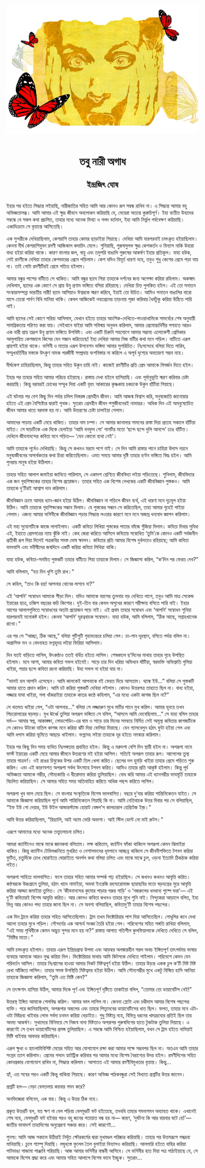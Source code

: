 <div align=center> <img src="../../metadata/images/rabibasariya/তবু-নারী-অগাধ-ইন্দ্রজিৎ-ঘোষ.jpg" align="center"></div><br><h1 align=center>তবু নারী অগাধ</h1>
<h2 align=center>ইন্দ্রজিৎ ঘোষ</h2><br>ইহার পর হইতে সিদ্ধান্ত লইয়াছি, নারীজাতির সহিত আমি আর কোনও রূপ সম্বন্ধ রাখিব না। এ সিদ্ধান্ত আমার বহু অভিজ্ঞতালব্ধ। আমি আমার এই ক্ষুদ্র জীবনে অবলোকন করিয়াছি যে, মেয়েরা অত্যন্ত কুরুচিপূর্ণ। ইহা ব্যতীত উহাদের সম্বন্ধে যে সকল কথা প্রচলিত, তাহার মধ্যে অনেক মিথ্যা ও গলদ বর্তমান, ইহা আমি নির্ভুল পর্যবেক্ষণ করিয়াছি। একাদিক্রমে সে বৃত্তান্তে আসিতেছি।

এক সুন্দরীকে দেখিয়াছিলাম, কেশরাশি তাহার কোমর ছাড়াইয়া গিয়াছে। দেখিয়া আমি যারপরনাই চমৎকৃত হইয়াছিলাম। কেননা দীর্ঘ কেশরাশিযুক্তা রমণী আজিকাল কদাচিৎ মেলে। শুনিয়াছি, পুরুষসুলভ ক্ষুদ্র কেশকর্তন ও বিন্যাস নাকি উহারা বাধ্য হইয়া করিয়া থাকে। কারণ বাংলার জল, বায়ু এবং তদুপরি বাঙালি পুরুষের আকর্ষণ ইহার প্রতিকূল। যাহা হউক, সেই রমণীকে দেখিয়া তাহার কেশভারের প্রেমে পড়িলাম। কেশ যদিও বিমূর্ত ধারণা নহে, তবুও শুধু কেশের প্রেমে পড়া যায় না। তাই গোটা রমণীটিরই প্রেমে পতিত হইলাম।

আমার বন্ধুর পাশের বাটীতে সে থাকিত। আমি বন্ধুর ছাদে গিয়া তাহাকে দর্শনের জন্য অপেক্ষা করিয়া রহিলাম। অকস্মাৎ দেখিলাম, ছাদের এক কোণে সে প্রায় উবু প্রণাম ভঙ্গিতে বসিয়া রহিয়াছে। দেখিয়া চিত্ত পুলকিত হইল। এই তো সনাতন সংস্কারসম্পন্না ভারতীয় নারী! ছাদে আসিয়াও ঈশ্বরকে স্মরণ করিবে, ইহাই তো উচিত। আমিও সনাতন বাঙালির বারো মাসে তেরো পার্বণ বিধি মানিয়া থাকি। কেবল আজিকেই নব্যপ্রেমের তাড়নায় পূজা করিবার ধৈর্যটুকু করিয়া উঠিতে পারি নাই।

আমি ছাদের সেই কোণে সরিয়া আসিলাম, যেখান হইতে তাহার আংশিক-দেখিতে-পাওয়াখানিকে সামর্থ্যের শেষ অনুযায়ী সামগ্রিকতায় পরিণত করা যায়। সেইখানে যাইয়া আমি সবিস্ময় অনুভব করিলাম, আমার প্রেমোদ্ভাবিনীর পশ্চাতে আরও এক নারী প্রায় তদ্রূপ উবু প্রণাম ভঙ্গিতে উপবিষ্টা। এবং একটি চিরুনি সহযোগে আমার সম্ভাব্য এলোকেশী প্রেমিকার আলুলায়িত কেশজালে কিসের যেন সন্ধান করিতেছে! ইহা দেখিয়া আমার নিজ বাটীর কথা মনে পড়িল। বাটিতে এরূপ প্রায়শই হইয়া থাকে। ভগিনী ও মাতার এরূপ উপবেশন ভঙ্গিমা আমার সুপরিচিত। নিঃসন্দেহে বলিয়া দিতে পারিব, সম্মুখবর্তিনীর মস্তকে উৎকুণ নামক পরজীবী সম্প্রদায় বংশবিস্তার না করিলে এ অপূর্ব দৃশ্যের অবতারণা সম্ভব নহে।

দীর্ঘকেশ চাহিয়াছিলাম, কিন্তু তাহার সহিত উকুন চাহি নাই। কাজেই রমণীটির প্রতি প্রেম আমাকে বিসর্জন দিতে হইল।

ইহার পর তাহার সহিত আমার পরিচয় হইয়াছে। রাস্তায় দেখা হইলে হাসিয়াছি। এবং পূর্বানুভূতি স্মরণ করিবার চেষ্টা করয়াছি। কিন্তু বরাবরই চোখের সম্মুখ দিয়া একটি বৃহৎ আকারের কৃষ্ণকায় চকচকে উকুন হাঁটিয়া গিয়াছে। 

এই ঘটনার পর বেশ কিছু দিন পর্যন্ত চলিল নিস্তরঙ্গ প্রেমহীন জীবন। আমি আজন্ম বিশ্বাস করি, মনুষ্যজাতি জানোয়ার হইতে এই প্রেম বৈশিষ্ট্যের দ্বারাই পৃথক। সুতরাং প্রেমহীন জীবন পশুজীবনেরই নামান্তর। অধিক দিন এই অমনুষ্যোচিত জীবন আমার ধাতে বরদাস্ত হয় না। আমি উত্তরণের চেষ্টা চালাইয়া গেলাম।

আমাদের পাড়ায় একটি মেয়ে থাকিত। তাহার নাম চম্পা। সে আমার জানালার সামনের রাস্তা দিয়া প্রত্যহ সকালে হাঁটিয়া যাইত। সে ঘাড়টিকে এক দিকে হেলাইয়া ‘আমি বনফুল গো’ গানটির মতো ‘ছন্দে ছন্দে দুলি আনন্দে’ ঢঙে হাঁটিত। দেখিলে জীবনানন্দের কবিতা মনে পড়িত— ‘যেন কোনো ব্যথা নেই’।

আমি তাহাকে পূর্বেও দেখিয়াছি। কিন্তু সে কখনও মরমে পশে নাই। সে দিন আমি রাস্তার পানে চাহিয়া উদাস নয়নে মনুষ্যজীবনের অসার্থকতার কথা চিন্তা করিতেছিলাম। এমত সময়ে আমার দৃষ্টি তাহার হণ্টন ভঙ্গিতে বিদ্ধ হইল। আমি পুনরায় মানুষ হইয়া উঠিলাম।

তাহার সহিত আলাপ জমাইয়া জানিতে পারিলাম, সে একাদশ শ্রেণিতে জীববিদ্যা লইয়া পড়িতেছে। শুনিলাম, জীববিদ্যার এক জন গৃহশিক্ষকের তাহার বিশেষ প্রয়োজন। তাহার সহিত এক বিশেষ লেখকের একটি জীববিজ্ঞান পুস্তকও। আমি তাহাকে দু’টিরই আশ্বাস দান করিলাম। 

জীববিজ্ঞান ক্রমে আমার ধ্যান-জ্ঞান হইয়া উঠিল। জীববিজ্ঞান না পড়িলে জীবন ব্যর্থ, এই ধারণা মনে দৃঢ়মূল হইয়া উঠিল। আমি তাহাকে গৃহশিক্ষকের সন্ধান দিলাম। যে পুস্তকের সন্ধান সে করিতেছিল, তাহা আমার গৃহেই পাইয়া গেলাম। এজন্য আমার ভগিনীকে জীববিজ্ঞান পড়ার সিদ্ধান্ত লওয়ার কারণে মনে মনে অজস্র ধন্যবাদ জ্ঞাপন করিলাম।

এই মহা সুযোগটিকে কাজে লাগাইলাম। একটি কবিতা লিখিয়া পুস্তকের পাতার ভাঁজে গুঁজিয়া দিলাম। কবিতা দিবার সুবিধা এই, ইহাতে প্রেমপত্রের ন্যায় ঝুঁকি নাই। কেহ জেরা করিতে আসিলে কবিতায় সম্বোধিত ‘তুমি’কে কোনও একটি সর্বজনীন প্রতীকী রূপ দিয়া দিলেই পত্রকবির সমস্ত দোষ ক্ষালন। কবিতার প্রতি আমার বিশেষ দুর্বলতাও রহিয়াছে; আমি কবিতা ভালবাসি এবং মনীষীদের জন্মদিনে একটি করিয়া কবিতা লিখিয়া থাকি।

যাহা হউক, কবিতা-সমন্বিত পুস্তকটি তাহার বাটীতে গিয়া তাহাকে দিলাম। সে জিজ্ঞাসা করিল, “ক’দিন পর ফেরত দেব?”

আমি বলিলাম, “যত দিন খুশি তুমি রাখ।”

সে কহিল, “তাও কি হয়! আপনার বোনের লাগবে না?”

এই ‘আপনি’ সম্বোধন আমাকে  পীড়া দিল। যদিও আমাকে বয়সের তুলনায় বড় দেখিতে লাগে, তবুও আমি মাত্র সেকেন্ড ইয়ারের ছাত্র, চব্বিশ বছরের কচি কিশোর। দুই-তিন বার কেবল অসুখের কারণে পরীক্ষায় বসিতে পারি নাই। ইহার আগের আলাপগুলিতে সম্বোধনের অতটা প্রয়োজন পড়ে নাই। এই প্রথম তাহার সম্বোধন এবং ‘আপনি’ সম্বোধন শুনিয়া যারপরনাই মনোকষ্ট হইল। কেননা ‘আপনি’ দূরত্ববাচক সম্বোধন। যাহা হউক, আমি বলিলাম, “ঠিক আছে, সপ্তাহখানেক রাখো।”

এর পর সে “আচ্ছা, ঠিক আছে,” বলিয়া গুটিগুটি গৃহাভ্যন্তরে চলিয়া গেল। চা-পান দূরস্থান, বসিতে পর্যন্ত বলিল না। অশ্রুসিক্ত মন ও বেদনাহত ভগ্নহৃদয় লইয়া ফিরিয়া আসিলাম।

দিন যতই বাড়িতে লাগিল, উৎকণ্ঠাও ততই বর্ধিত হইতে লাগিল। শেষকালে ছ’দিনের মাথায় তাহার গৃহে উপস্থিত হইলাম। মনে আশা, আমার কবিতা সফল হইবেই। সাড়ে চার দিন ধরিয়া অভিধান ঘাঁটিয়া, স্বরভক্তি অভিশ্রুতি গুলিয়া খাইয়া, পয়ার ছন্দে কবিতা রচনা করিয়াছি। উহা সফল না হইয়া যায় না।

“ভালই হল আপনি এসেছেন। আমি কালকেই আপনাকে বই ফেরত দিয়ে আসতাম। থ্যাঙ্ক ইউ...” বলিয়া সে পুস্তকটি আমার হাতে প্রদান করিল। আমি চট করিয়া পুস্তকটি দেখিয়া লইলাম। কোনও উত্তরপত্র তাহাতে ছিল না। বাধ্য হইয়া, লজ্জার মাথা খাইয়া, গলা খাঁকরাইয়া তাহাকে কাতর কণ্ঠে কহিলাম, “এর মধ্যে একটা কাগজ ছিল না?”

সে থতমত খাইয়া গেল, “ওটা আপনার…” বলিয়া সে লজ্জারুণ মুখে মাটির পানে মুখ করিল। আমার হৃদয়ে তখন পিচরোলারের ঘড়ঘড়। মুখ ঊর্ধ্বে তুলিয়া অপরূপ ভঙ্গিতে সে বলিল, “আসলে আমি ভেবেছিলাম…” সে যাহা বলিল তাহার মর্ম— আমার স্বপ্ন, আকাঙ্ক্ষা, লোডশেডিং-এর ঘাম ও সাড়ে চার দিনের সমন্বয়ে নির্মিত সেই অমূল্য কবিতার কাগজটিকে সে কোনও উটকো বাতিল কাগজ মনে করিয়া ঝাঁট দিয়া ফেলিয়া দিয়াছে। যেন গ্যাসবেলুন হঠাৎ ফুটা হইয়া গেল এবং আমি ধপাস করিয়া ভূমিতে আছাড় খাইলাম। ভগ্নদেহ লইয়া তাহাকে দূর হইতে নমস্কার করিলাম।

ইহার পর কিছু দিন সময় ব্যথিত নিঃসঙ্গতায় প্রবাহিত হইল। কিন্তু এ মরুদশা বেশি দিন স্থায়ী হইল না। অপরূপা নামে ফার্স্ট ইয়ারের একটি মেয়ে আমার জীবনে উত্তরণের মই হইয়া আসিল। সত্যিই অপরূপ তাহার রূপ। আপেলের তুল্য তাহার গাত্রবর্ণ। ওই রঙের চিবুকের উপর একটি তিল খেলা করিত। ছেলের দল হুমড়ি খাইয়া তাহার প্রেমে পড়িতে শুরু করিল। এবং এই কারণবশত অপরূপা সর্বদা উৎসাহে টগবগ করিত। আমিও তাহার প্রতি আকৃষ্ট হইলাম। কিন্তু পূর্ব অভিজ্ঞতা আমাকে গম্ভীর, সৌম্যকান্তি ও ধীরোদাত্ত করিয়া তুলিয়াছিল। বোধ করি আমার এই ধ্যানগম্ভীর ভাবমূর্তি তাহাকে বিচলিত করিয়াছিল। সে আমার সহিত সময় অতিবাহিত করিতে অধিক পছন্দ করিতে লাগিল।

অপরূপা খুব ভাল মেয়ে ছিল। সে বাংলার সংস্কৃতিকে বিশেষ ভালবাসিত। বছরে দু’বার করিয়া শান্তিনিকেতন যাইত। সে আমাকে জিজ্ঞাসা করিয়াছিল পূর্বে আমি শান্তিনিকেতন গিয়াছি কি না। আমি নেতিবাচক উত্তর দিবার পর সে বলিয়াছিল, “ইফ ইউ গো দেয়ার, ইউ উইল আন্ডারস্ট্যান্ড হোয়াট বেঙ্গল’স কালচারাল হেরিটেজ ইজ়।”

আমি উত্তর করিয়াছিলাম, “রিয়্যালি, আই অ্যাম ভেরি অভাগা। আই স্টিল ডোন্ট নো মাই রুটস।”

এরূপে আমাদের মধ্যে অনেক তত্ত্বালোচনা চলিত।

আমরা ক্যান্টিনেও মাঝে মাঝে জ্ঞানকথা বলিতাম। লক্ষ করিতাম, ক্যান্টিন ফাঁকা থাকিলে অপরূপা কেমন ঝিমাইয়া থাকিত। কিন্তু ক্যান্টিন টেবিলধ্বনিতে মুখরিত ও নেশাসক্তদের ধূমপানে আচ্ছন্ন থাকিলে সে জীবনীশক্তিতে টগবগ করিয়া ফুটিত, চতুর্দিকে চোখ ঘোরাইতে ঘোরাইতে অনর্গল কথা বলিয়া চলিত এবং মাঝে মাঝে চুল, ওড়না ইত্যাদি ঠিকঠাক করিয়া লইত।

অপরূপা সাহিত্য ভালবাসিত। ফলে তাহার সহিত আমার সম্পর্ক গাঢ় হইয়াছিল। সে কখনও কখনও আবৃত্তি করিত। কণ্ঠস্বরকে উচ্চগ্রামে তুলিয়া, হঠাৎ খাদে নামাইয়া, অযথা ইংরেজি রহস্যরোমাঞ্চ ছায়াছবির মতো ষড়যন্ত্রের সুরে আবৃত্তি করিয়া আড্ডা জমাইয়া তুলিত। সে ‘জীবনানন্দের কুমোর পাড়ার গরুর গাড়ি’ ও ‘নজরুলের ধনধান্য পুষ্পে ভরা’— এই দু’টি কবিতারই বিশেষ আবৃত্তি করিত। আর কোনও কবিতা কখনও তাহার মুখে শুনি নাই। নিন্দুকেরা আড়ালে বলিত, ইহা ভিন্ন আর কোনও পদ্য তাহার জানা ছিল না। সে অবশ্য বলিয়াছিল, কবিতাদু’টি তাহার বিশেষ পছন্দের।

এক দিন ট্রামে করিয়া তাহার সহিত আসিতেছিলাম। ট্রাম তখন ভিক্টোরিয়ার পাশ দিয়া আসিতেছিল। গোধূলির কনে দেখা আলো তাহার মুখে পড়িল। সৌন্দর্যের এক আশ্চর্য সংজ্ঞা তৈরি হইয়া গেল। পরিবেশের সহিত সঙ্গতি রাখিয়া বলিলাম, “এই সময় পৃথিবীকে কেমন অদ্ভুত সুন্দর মনে হয় না?” রাস্তায় আপাত গতিশীল কুলফিয়ালাকে দেখিতে দেখিতে সে বলিল, “মিষ্টির মতো।”

আমি চমৎকৃত হইলাম। তাহার এরূপ ইন্দ্রিয়গ্রাহ্য উপমা এবং আড়ম্বর অলঙ্কারহীন সরল অথচ ইঙ্গিতপূর্ণ তাৎপর্যময় ভাষার ব্যবহার আমাকে আরও মুগ্ধ করিয়া দিল। ভিক্টোরিয়ার মাথায় আমি কিটসকে দেখিতে পাইলাম। পরিবেশে কেমন যেন পরিবর্তন আসিল। তাহার নিঃশ্বাসের হাওয়া আমার নিকট মিষ্টত্বপূর্ণ হইয়া উঠিল। তাহার উড়ন্ত একক চুল ক’টি মিষ্ট মিষ্ট রেখা আঁকিতে লাগিল। তাহার সমস্ত উপস্থিতি মিষ্টত্বময় হইয়া উঠিল। আমি সৌম্যগম্ভীর মুখে একটু বিস্মিত হাসি আনিয়া তাহাকে জিজ্ঞাসা করিলাম, “তুমি এত মিষ্টি কেন?”

সে তৎক্ষণাৎ হাসিয়া উঠিল, আমার দিকে পূর্ণ এবং ইঙ্গিতপূর্ণ দৃষ্টিতে তাকাইয়া বলিল, “তোমার তো ডায়াবেটিস নেই!”

উত্তরস্থ ইঙ্গিত আমাকে শেলবিদ্ধ করিল। আমার ভাল লাগিল না। কেননা প্লেটো এবং চণ্ডীদাস আমার বিশেষ পছন্দের ব্যক্তি। পরে জানিয়াছিলাম, অপরূপার অম্বলের এবং তাহার পিতৃদেবের ডায়াবেটিসের ধাত ছিল। ফলত, তাহার মনে এটা-ওটা মিষ্টদ্রব্য খাইবার লোভ সর্বদা চনমন করিয়া বেড়াইত। শুধু মিষ্টান্ন নহে, বিভিন্ন ধরনের খাদ্যদ্রব্যের প্রতিই ছিল তার অদম্য আকর্ষণ। সুখাদ্যের বিনিময়ে সে নিজস্ব নানা মিষ্টতাও অপরাপর পুরুষদিগের হাতে টুকটাক তুলিয়া দিয়াছে। এ কারণেই সে তখন ডায়াবেটিসের প্রসঙ্গ তুলিয়াছিল। এ সম্বন্ধে আমি নিশ্চিত হইয়াছিলাম, যখন সে ট্রাম হইতে নামিয়াই মিষ্টি খাইবার আবদার করিয়াছিল।

এরূপ ক্ষুধা ও হ্যাংলামিবিশিষ্ট মেয়ের সহিত আর যোগাযোগ রক্ষা করা আমার পক্ষে সম্ভবপর ছিল না। অতএব আমি তাহার সংস্রব ত্যাগ করিলাম। প্রেমের গলদে হ্যাটট্রিক করিবার পর আমার মধ্যে বিশেষ বৈরাগ্যের উদয় হইল। রমণীদিগের সহিত কোনপ্রকার যোগাযোগ রাখিব না, সিদ্ধান্ত করিলাম। আপাতত এই আমার রমণীবিমুখতার বৃত্তান্ত। কিন্তু...

হ্যাঁ, এত সবের পরও একটি কিন্তু থাকিয়া গিয়াছে। কারণ অভিজ্ঞ পাঠকবন্ধুরা সেই বিখ্যাত প্রশ্নটির উত্তর জানেন।

প্রশ্নটি হল— নেড়া বেলতলায় কয়বার গমন করে?

অনভিজ্ঞেরা বলিবেন, এক বার। কিন্তু এ উত্তর ঠিক নহে।

প্রকৃত উত্তরটি হল, যত ক্ষণ না বেল পড়িয়া বেলমুণ্ডটি ফট হইতেছে, তদবধি তাহার গমনাগমন অব্যাহত থাকে। এখানেই শেষ নহে, বেলমুণ্ডটি ফট হইবার পরও বহু জনের গতায়াত বন্ধ হয় না— কারণ, ‘দুর্ঘটনা কি আর বারবার ঘটে হে!’—জাতীয় ভাবাদর্শ তাহাদিগের অনুপ্রেরণা সঞ্চার করে। সেই কারণেই...

পুনশ্চ: আমি আজ সকালে উঠিয়াই নিখুঁত ক্ষৌরকর্মের দ্বারা মুখমণ্ডল পরিষ্কার করিয়াছি। তাহার পর উত্তমরূপে গন্ধদ্রব্য মাখিয়াছি। চুলে শ্যাম্পু দিয়াছি। লঘুহস্তে ফুলেল তৈল বুলাইয়া বিন্যাসও করিয়াছি। আলমারি হইতে বাহির করিয়া পাটভাঙা পাজামা পাঞ্জাবি পরিয়াছি। আজ আমার ভগিনীর বান্ধবী আসিবে। সে ভগিনীর হাত দিয়া পত্র পাঠাইয়াছে যে, সে আমাকে বিশেষ শ্রদ্ধা করে এবং আমার সহিত আলাপে বিশেষ ভাবে ইচ্ছুক। সুতরাং...